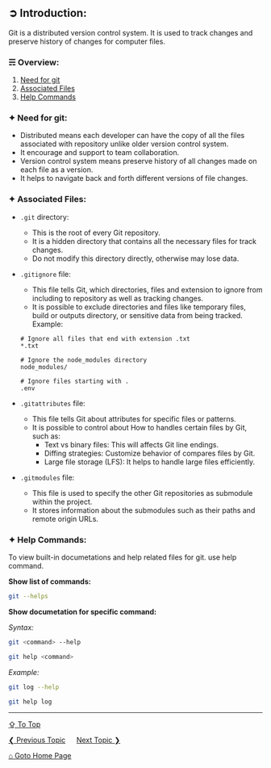 ## &#10162; Introduction:
Git is a distributed version control system. It is used to track changes and preserve history of changes for computer files.

### &#9780; Overview:
1. [Need for git](#-need-for-git)
2. [Associated Files](#-associated-files)
3. [Help Commands](#-help-commands)

### &#10022; Need for git:
- Distributed means each developer can have the copy of all the files associated with repository unlike older version control system.
- It encourage and support to team collaboration.
- Version control system means preserve history of all changes made on each file as a version.
- It helps to navigate back and forth different versions of file changes.

### &#10022; Associated Files:

- `.git` directory: 
	- This is the root of every Git repository. 
	- It is a hidden directory that contains all the necessary files for track changes. 
	- Do not modify this directory directly, otherwise may lose data.

- `.gitignore` file: 
	- This file tells Git, which directories, files and extension to ignore from including to repository as well as tracking changes. 
	- It is possible to exclude directories and files like temporary files, build or outputs directory, or sensitive data from being tracked. 
	Example:
    ```.gitignore
    # Ignore all files that end with extension .txt
    *.txt

    # Ignore the node_modules directory
    node_modules/

    # Ignore files starting with .
    .env 
    ```

- `.gitattributes` file:
	- This file tells Git about attributes for specific files or patterns. 
	- It is possible to control about How to handles certain files by Git, such as:
		- Text vs binary files: This will affects Git line endings.
		- Diffing strategies: Customize behavior of compares files by Git.
		- Large file storage (LFS): It helps to handle large files efficiently.

- `.gitmodules` file: 
	- This file is used to specify the other Git repositories as submodule within the project.
	- It stores information about the submodules such as their paths and remote origin URLs.

### &#10022; Help Commands:

To view built-in documetations and help related files for git. use help command. 

**Show list of commands:**

```bash
git --helps
```

**Show documetation for specific command:**

*Syntax:*

```bash
git <command> --help
```

```bash
git help <command>
```

*Example:*

```bash
git log --help
```

```bash
git help log
```

---
[&#8682; To Top](#-introduction)

[&#10094; Previous Topic](../README.md) &emsp; [Next Topic &#10095;](./git-ignore.md)

[&#8962; Goto Home Page](../README.md)